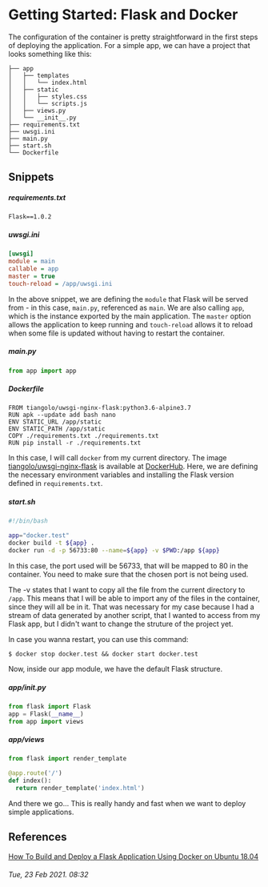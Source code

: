 # Getting Started: Flask and Docker

The configuration of the container is pretty straightforward in the first steps
of deploying the application. For a simple app, we can have a project that looks
something like this:

```
├── app
│   ├── templates
│   │   └── index.html
│   ├── static
│   │   ├── styles.css
│   │   └── scripts.js
│   ├── views.py
│   └── __init__.py
├── requirements.txt
├── uwsgi.ini
├── main.py
├── start.sh
└── Dockerfile
```

## Snippets


##### requirements.txt

```
Flask==1.0.2
```

##### uwsgi.ini

```ini
[uwsgi]
module = main
callable = app
master = true
touch-reload = /app/uwsgi.ini
```

In the above snippet, we are defining the `module` that Flask will be served 
from - in this case, `main.py`, referenced as `main`. We are also calling `app`,
which is the instance exported by the main application. The `master` option
allows the application to keep running and `touch-reload` allows it to reload
when some file is updated without having to restart the container.

##### main.py

```python
from app import app
```

##### Dockerfile

```
FROM tiangolo/uwsgi-nginx-flask:python3.6-alpine3.7
RUN apk --update add bash nano
ENV STATIC_URL /app/static
ENV STATIC_PATH /app/static
COPY ./requirements.txt ./requirements.txt
RUN pip install -r ./requirements.txt
```

In this case, I will call `docker` from my current directory. The image
[tiangolo/uwsgi-nginx-flask](https://hub.docker.com/r/tiangolo/uwsgi-nginx-flask)
is available at [DockerHub](https://hub.docker.com/). Here, we are defining the
necessary environment variables and installing the Flask version defined in
`requirements.txt`.

##### start.sh

```bash
#!/bin/bash

app="docker.test"
docker build -t ${app} .
docker run -d -p 56733:80 --name=${app} -v $PWD:/app ${app}
```

In this case, the port used will be 56733, that will be mapped to 80 in the
container. You need to make sure that the chosen port is not being used.

The -v states that I want to copy all the file from the current directory to
`/app`. This means that I will be able to import any of the files in the
container, since they will all be in it. That was necessary for my case because
I had a stream of data generated by another script, that I wanted to access from
my Flask app, but I didn't want to change the struture of the project yet.

In case you wanna restart, you can use this command:

```console
$ docker stop docker.test && docker start docker.test
```

Now, inside our app module, we have the default Flask structure.

##### app/__init__.py

```python
from flask import Flask
app = Flask(__name__)
from app import views
```

##### app/views

```python
from flask import render_template

@app.route('/')
def index():
  return render_template('index.html')
```

And there we go... This is really handy and fast when we want to deploy simple
applications.

## References

[How To Build and Deploy a Flask Application Using Docker on Ubuntu 18.04](https://www.digitalocean.com/community/tutorials/how-to-build-and-deploy-a-flask-application-using-docker-on-ubuntu-18-04)

###### Tue, 23 Feb 2021. 08:32
